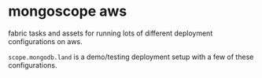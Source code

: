 # mongoscope aws

fabric tasks and assets for running lots of different deployment configurations
on aws.

`scope.mongodb.land` is a demo/testing deployment setup with a few of
these configurations.
